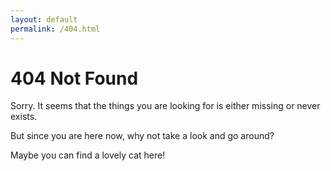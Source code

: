 ```yaml
---
layout: default
permalink: /404.html
---
```

# 404 Not Found
Sorry. It seems that the things you are looking for is either missing or never exists.

But since you are here now, why not take a look and go around?

Maybe you can find a lovely cat here!
